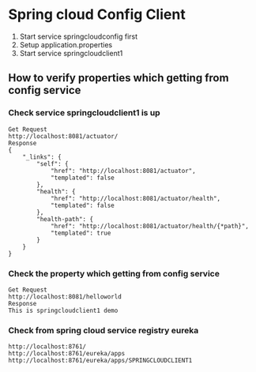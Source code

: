 # Spring cloud Config Client
1. Start service springcloudconfig first
2. Setup application.properties
3. Start service springcloudclient1

## How to verify properties which getting from config service
### Check service springcloudclient1 is up
```
Get Request
http://localhost:8081/actuator/
Response
{
    "_links": {
        "self": {
            "href": "http://localhost:8081/actuator",
            "templated": false
        },
        "health": {
            "href": "http://localhost:8081/actuator/health",
            "templated": false
        },
        "health-path": {
            "href": "http://localhost:8081/actuator/health/{*path}",
            "templated": true
        }
    }
}
```
### Check the property which getting from config service
```
Get Request
http://localhost:8081/helloworld
Response
This is springcloudclient1 demo
```
### Check from spring cloud service registry eureka
```
http://localhost:8761/
http://localhost:8761/eureka/apps
http://localhost:8761/eureka/apps/SPRINGCLOUDCLIENT1
```

